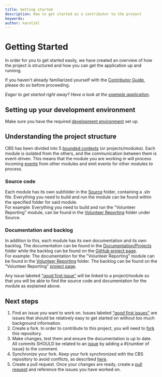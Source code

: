 ```yaml
---
title: Getting started
description: How to get started as a contributor to the project
keywords: 
author: karolikl
---
```

# Getting Started

In order for you to get started easily, we have created an overview of how the project is structured and how you can get the application up and running. 

If you haven't already familiarized yourself with the [Contributor Guide](./contributing.md), please do so before proceeding. 

_Eager to get started right away? Have a look at the [example application](../../Source/Example/readme.md)._

## Setting up your development environment

Make sure you have the required [development environment](./development_environment.md) set up. 

## Understanding the project structure

CBS has been divided into 5 [bounded contexts](../Architecture/bounded_contexts.md) (or projects/modules). Each module is isolated from the others, and the communication between them is event-driven. This means that the module you are working in will process incoming [events](../Architecture/events.md) from other modules and emit events for other modules to process. 

### Source code
Each module has its own subfolder in the [Source](https://github.com/IFRCGo/cbs/tree/master/Source) folder, containing a .sln file. Everything you need to build and run the module can be found within the specified folder for said module.   
For example: Everything you need to build and run the "Volunteer Reporting" module, can be found in the [Volunteer Reporting](https://github.com/IFRCGo/cbs/tree/master/Source/VolunteerReporting) folder under Source. 

### Documentation and backlog
In addition to this, each module has its own documentation and its own backlog. The documentation can be found in the [Documentation/Projects](../Projects) folder while the backlog can be found on the [GitHub project page](https://github.com/IFRCGo/cbs/projects).  
For example: The documentation for the "Volunteer Reporting" module can be found in the [Volunteer Reporting](../Projects/Volunteer%20Reporting/index.md) folder. The backlog can be found on the "Volunteer Reporting" [project page](https://github.com/IFRCGo/cbs/projects/4). 

Any issue labeled ["good first issue"](https://github.com/IFRCGo/cbs/labels/good%20first%20issue) will be linked to a project/module so that you will be able to find the source code and documentation for the module as explained above. 

## Next steps

1. Find an issue you want to work on. Issues labeled ["good first issues"](https://github.com/IFRCGo/cbs/labels/good%20first%20issue) are issues that should be relatively easy to get started on without too much background information. 
1. Create a fork. In order to contribute to this project, you will need to [fork](https://help.github.com/articles/fork-a-repo/) this repository.
1. Make changes, test them and ensure the documentation is up to date. All commits SHOULD be related to an [issue](./issues.md) by adding a #{number of issue} to the comment.
1. Synchronize your fork. Keep your fork synchronized with the CBS repository to avoid conflicts, as described [here](https://help.github.com/articles/syncing-a-fork/).
1. Create a pull request. Once your changes are ready, create a [pull request](https://help.github.com/articles/creating-a-pull-request/) and reference the issues you have worked on.

